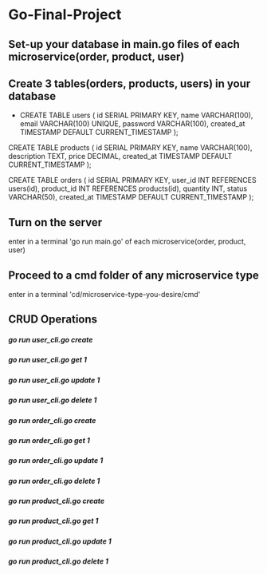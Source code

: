 # Go-Final-Project

## Set-up your database in main.go files of each microservice(order, product, user)

## Create 3 tables(orders, products, users) in your database
+ CREATE TABLE users (
    id SERIAL PRIMARY KEY,
    name VARCHAR(100),
    email VARCHAR(100) UNIQUE,
    password VARCHAR(100),
    created_at TIMESTAMP DEFAULT CURRENT_TIMESTAMP
);

CREATE TABLE products (
    id SERIAL PRIMARY KEY,
    name VARCHAR(100),
    description TEXT,
    price DECIMAL,
    created_at TIMESTAMP DEFAULT CURRENT_TIMESTAMP
);

CREATE TABLE orders (
    id SERIAL PRIMARY KEY,
    user_id INT REFERENCES users(id),
    product_id INT REFERENCES products(id),
    quantity INT,
    status VARCHAR(50),
    created_at TIMESTAMP DEFAULT CURRENT_TIMESTAMP
);


## Turn on the server
enter in a terminal 'go run main.go' of each microservice(order, product, user)

## Proceed to a cmd folder of any microservice type
enter in a terminal 'cd/microservice-type-you-desire/cmd'

## CRUD Operations
##### go run user_cli.go create
##### go run user_cli.go get 1
##### go run user_cli.go update 1
##### go run user_cli.go delete 1

##### go run order_cli.go create
##### go run order_cli.go get 1
##### go run order_cli.go update 1
##### go run order_cli.go delete 1

##### go run product_cli.go create
##### go run product_cli.go get 1
##### go run product_cli.go update 1
##### go run product_cli.go delete 1
